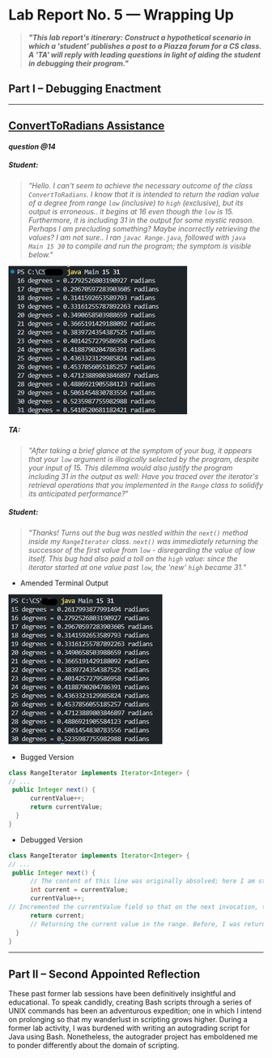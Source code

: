 # Lab Report No. 5 &mdash; Wrapping Up
> ***"This lab report's itinerary: Construct a hypothetical scenario in which a 'student' publishes a post to a Piazza forum for a CS class. A 'TA' will reply with leading questions in light of aiding the student in debugging their program."***

## Part I &ndash; Debugging Enactment

-----

## <ins> ConvertToRadians Assistance </ins>
#### ***question @14***

##### Student:
> *"Hello. I can't seem to achieve the necessary outcome of the class `ConvertToRadians`. I know that it is intended to return the radian value of a degree from range `low` (inclusive) to `high` (exclusive), but its output is erroneous.. it begins at 16 even though the `low` is 15. Furthermore, it is including 31 in the output for some mystic reason. Perhaps I am precluding something? Maybe incorrectly retrieving the values? I am not sure.. I ran `javac Range.java`, followed with `java Main 15 30` to compile and run the program; the symptom is visible below."*

![Symptom](Symptom.png)

##### TA:
> *"After taking a brief glance at the symptom of your bug, it appears that your `low` argument is illogically selected by the program, despite your input of 15. This dilemma would also justify the program including 31 in the output as well: Have you traced over the iterator's retrieval operations that you implemented in the `Range` class to solidify its anticipated performance?*"

##### Student:
> *"Thanks! Turns out the bug was nestled within the `next()` method inside my `RangeIterator` class. `next()` was immediately returning the successor of the first value from `low` - disregarding the value of low itself. This bug had also paid a toll on the `high` value: since the iterator started at one value past `low`, the 'new' `high` became 31.*"

- Amended Terminal Output

 ![Output](Correct-Output.png)

- Bugged Version

 ```java
class RangeIterator implements Iterator<Integer> {
// ...
  public Integer next() {
       currentValue++;
       return currentValue;
   }
}
```
- Debugged Version

 ```java
class RangeIterator implements Iterator<Integer> {
// ...
  public Integer next() {
       // The content of this line was originally absolved; here I am storing a shallow copy of currentValue.
       int current = currentValue; 
       currentValue++;
// Incremented the currentValue field so that on the next invocation, the value will be updated.
       return current;
       // Returning the current value in the range. Before, I was returning the immediate successor.
   }
}
```

-----

## Part II &ndash; Second Appointed Reflection

These past former lab sessions have been definitively insightful and educational. To speak candidly, creating Bash scripts through a series of UNIX commands has been an adventurous expedition; one in which I intend on prolonging so that my wanderlust in scripting grows higher. During a former lab activity, I was burdened with writing an autograding script for Java using Bash. Nonetheless, the autograder project has emboldened me to ponder differently about the domain of scripting.
